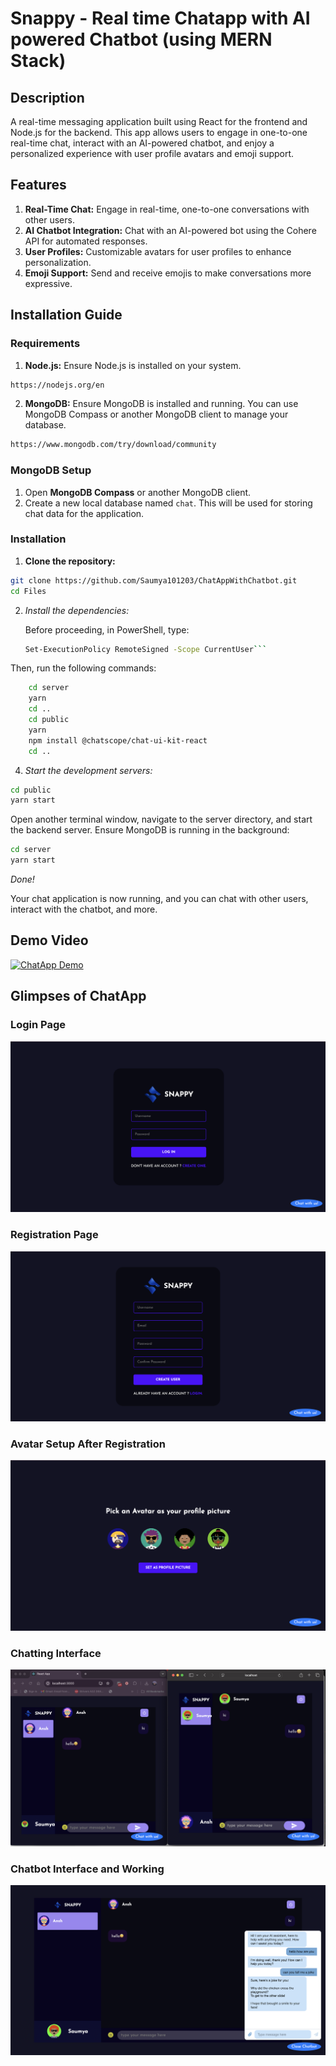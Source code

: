 # Snappy - Real time Chatapp with AI powered Chatbot (using MERN Stack)
## Description

A real-time messaging application built using React for the frontend and Node.js for the backend. This app allows users to engage in one-to-one real-time chat, interact with an AI-powered chatbot, and enjoy a personalized experience with user profile avatars and emoji support.

## Features

1. **Real-Time Chat:** Engage in real-time, one-to-one conversations with other users.
2. **AI Chatbot Integration:** Chat with an AI-powered bot using the Cohere API for automated responses.
3. **User Profiles:** Customizable avatars for user profiles to enhance personalization.
4. **Emoji Support:** Send and receive emojis to make conversations more expressive.

## Installation Guide

### Requirements

1. **Node.js:** Ensure Node.js is installed on your system.
```bash
https://nodejs.org/en
```
2. **MongoDB:** Ensure MongoDB is installed and running. You can use MongoDB Compass or another MongoDB client to manage your database.
```bash
https://www.mongodb.com/try/download/community
```
### MongoDB Setup

1. Open **MongoDB Compass** or another MongoDB client.
2. Create a new local database named `chat`. This will be used for storing chat data for the application.

### Installation

1. **Clone the repository:**
```bash
git clone https://github.com/Saumya101203/ChatAppWithChatbot.git
cd Files
```
2. *Install the dependencies:*

   Before proceeding, in PowerShell, type:
   ```bash
   Set-ExecutionPolicy RemoteSigned -Scope CurrentUser```
  Then, run the following commands:
   ```bash
       cd server
       yarn
       cd ..
       cd public
       yarn
       npm install @chatscope/chat-ui-kit-react
       cd ..
```
4. *Start the development servers:*

```bash
cd public
yarn start
```
Open another terminal window, navigate to the server directory, and start the backend server. Ensure MongoDB is running in the background:

```bash
cd server
yarn start
```

_Done!_

Your chat application is now running, and you can chat with other users, interact with the chatbot, and more.

## Demo Video 
[![ChatApp Demo](https://img.youtube.com/vi/liR3IWx7x94/0.jpg)](https://youtu.be/liR3IWx7x94?si=y5GBD1Tk_CY_svLc)

## Glimpses of ChatApp


### Login Page
![Login Page](https://github.com/Saumya101203/ChatAppWithChatBot/blob/master/Pictures/Login%20Page.png)

### Registration Page
![Registartion Page](https://github.com/Saumya101203/ChatAppWithChatBot/blob/master/Pictures/Registration%20Page.png)

### Avatar Setup After Registration
![Avatar Setup](https://github.com/Saumya101203/ChatAppWithChatBot/blob/master/Pictures/Avatar%20Setup.png)

### Chatting Interface
![Chatting Interface](https://github.com/Saumya101203/ChatAppWithChatBot/blob/master/Pictures/Chatting%20Interface.png)

### Chatbot Interface and Working
![Chatbot Interface](https://github.com/Saumya101203/ChatAppWithChatBot/blob/master/Pictures/Chatbot%20Interface%20and%20Working.png)



